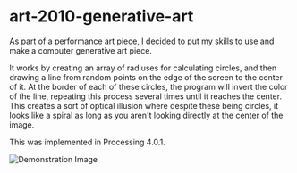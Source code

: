 # art-2010-generative-art
As part of a performance art piece, I decided to put my skills to use and make a computer generative art piece.

It works by creating an array of radiuses for calculating circles, and then drawing a line from random points on the edge of the screen to the center of it. At the border of each of these circles, the program will invert the color of the line, repeating this process several times until it reaches the center. This creates a sort of optical illusion where despite these being circles, it looks like a spiral as long as you aren't looking directly at the center of the image.

This was implemented in Processing 4.0.1.

![Demonstration Image](https://github.com/LunarEcklipse/art-2010-generative-art/blob/main/Generative-Art-Fullsize.png)
